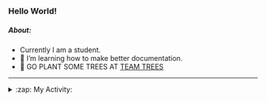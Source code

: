 ### Hello World!

##### About:
- Currently I am a student.
- 🌱 I’m learning how to make better documentation.
- 🌱 GO PLANT SOME TREES AT [TEAM TREES](https://teamtrees.org/)

---
<details>
  <summary>:zap: My Activity:</summary>
  
<!--START_SECTION:waka-->
![Code Time](http://img.shields.io/badge/Code%20Time-1%2C157%20hrs%2046%20mins-blue)

**I'm a Night 🦉** 

```text
🌞 Morning                1816 commits        ██░░░░░░░░░░░░░░░░░░░░░░░   09.98 % 
🌆 Daytime                6218 commits        █████████░░░░░░░░░░░░░░░░   34.17 % 
🌃 Evening                5177 commits        ███████░░░░░░░░░░░░░░░░░░   28.45 % 
🌙 Night                  4987 commits        ███████░░░░░░░░░░░░░░░░░░   27.40 % 
```
📅 **I'm Most Productive on Wednesday** 

```text
Monday                   2605 commits        ████░░░░░░░░░░░░░░░░░░░░░   14.31 % 
Tuesday                  2478 commits        ███░░░░░░░░░░░░░░░░░░░░░░   13.62 % 
Wednesday                4238 commits        ██████░░░░░░░░░░░░░░░░░░░   23.29 % 
Thursday                 2329 commits        ███░░░░░░░░░░░░░░░░░░░░░░   12.80 % 
Friday                   1845 commits        ███░░░░░░░░░░░░░░░░░░░░░░   10.14 % 
Saturday                 1604 commits        ██░░░░░░░░░░░░░░░░░░░░░░░   08.81 % 
Sunday                   3099 commits        ████░░░░░░░░░░░░░░░░░░░░░   17.03 % 
```


📊 **This Week I Spent My Time On** 

```text
🔥 Editors: 
VS Code                  2 hrs 31 mins       █████████████████████████   100.00 % 

🐱‍💻 Projects: 
praise                   2 hrs 30 mins       █████████████████████████   99.20 % 
CSF31                    1 min               ░░░░░░░░░░░░░░░░░░░░░░░░░   00.80 % 
```


 Last Updated on 08/08/2023 18:11:50 UTC
<!--END_SECTION:waka-->
</details>
